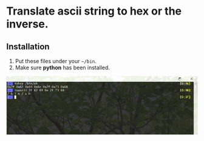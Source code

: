 # Translate ascii string to hex or the inverse.
## Installation
1. Put these files under your `~/bin`.
2. Make sure **python** has been installed.

<img src="screenshot.png" alt="screenshot" width="700">
